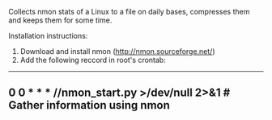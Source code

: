 Collects nmon stats of a Linux to a file on daily bases, compresses them and keeps them for some time.

Installation instructions:
  1. Download and install nmon (http://nmon.sourceforge.net/)
  2. Add the following reccord in root's crontab:
   ----------------------------------------------
   0 0 * * * /<pathtoscript>/nmon_start.py >/dev/null 2>&1   # Gather information using nmon
   ----------------------------------------------
